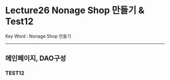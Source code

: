 # Lecture26 Nonage Shop 만들기 & Test12

Key Word : Nonage Shop 만들기

<hr>

## 메인페이지, DAO구성



### TEST12
